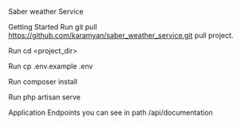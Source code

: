 Saber weather Service

Getting Started
Run git pull https://github.com/karamyan/saber_weather_service.git pull project.

Run cd  <project_dir>

Run cp .env.example .env

Run composer install

Run php artisan serve


Application Endpoints you can see in path <domain>/api/documentation

